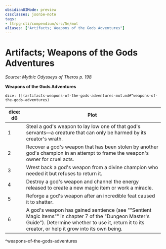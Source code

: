 ```yaml
---
obsidianUIMode: preview
cssclasses: json5e-note
tags:
- ttrpg-cli/compendium/src/5e/mot
aliases: ["Artifacts; Weapons of the Gods Adventures"]
---
```

# Artifacts; Weapons of the Gods Adventures
*Source: Mythic Odysseys of Theros p. 198* 

**Weapons of the Gods Adventures**

`dice: [](artifacts-weapons-of-the-gods-adventures-mot.md#^weapons-of-the-gods-adventures)`

| dice: d6 | Plot |
|----------|------|
| 1 | Steal a god's weapon to lay low one of that god's servants—a creature that can only be harmed by its creator's wrath. |
| 2 | Recover a god's weapon that has been stolen by another god's champion in an attempt to frame the weapon's owner for cruel acts. |
| 3 | Wrest back a god's weapon from a divine champion who needed it but refuses to return it. |
| 4 | Destroy a god's weapon and channel the energy released to create a new magic item or work a miracle. |
| 5 | Reforge a god's weapon after an incredible feat caused it to shatter. |
| 6 | A god's weapon has gained sentience (see ""Sentient Magic Items"" in chapter 7 of the "Dungeon Master's Guide"). Determine whether to use it, return it to its creator, or help it grow into its own being. |
^weapons-of-the-gods-adventures